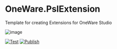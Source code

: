 # OneWare.PslExtension

Template for creating Extensions for OneWare Studio

![image](https://github.com/timonix/OneWare.PslExtension/OneWare.PslExtension/Icon.png)

[![Test](https://github.com/timonix/OneWare.PslExtension/actions/workflows/test.yml/badge.svg)](https://github.com/GithubUser/OneWare.PslExtension/actions/workflows/test.yml)
[![Publish](https://github.com/timonix/OneWare.PslExtension/actions/workflows/publish.yml/badge.svg)](https://github.com/GithubUser/OneWare.PslExtension/actions/workflows/publish.yml)
